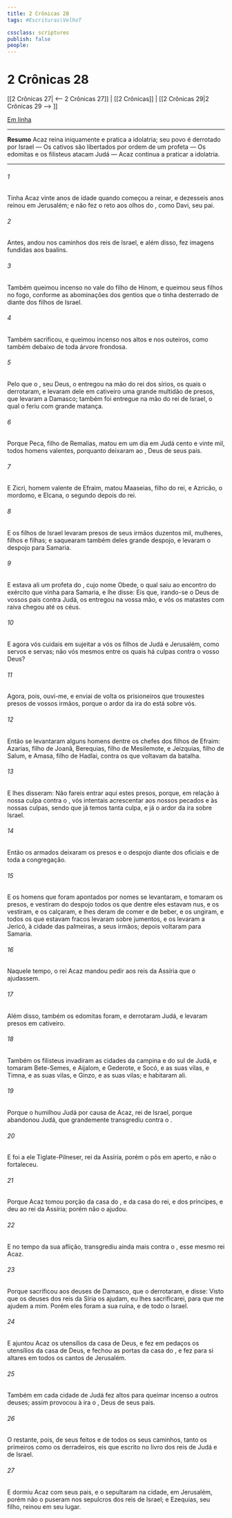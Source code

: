 ```yaml
---
title: 2 Crônicas 28
tags: #Escrituras\VelhoT

cssclass: scriptures
publish: false
people:
---
```


# 2 Crônicas 28
[[2 Crônicas 27| <-- 2 Crônicas 27]] | [[2 Crônicas]] | [[2 Crônicas 29|2 Crônicas 29 --> ]]

[Em linha](https://churchofjesuschrist.org/study/scriptures/ot/2-chr/28?lang=por)

---
__Resumo__
Acaz reina iniquamente e pratica a idolatria; seu povo é derrotado por Israel — Os cativos são libertados por ordem de um profeta — Os edomitas e os filisteus atacam Judá — Acaz continua a praticar a idolatria.

---
###### 1 
Tinha Acaz vinte anos de idade quando começou a reinar, e dezesseis anos reinou em Jerusalém; e não fez o  reto aos olhos do , como Davi, seu pai.

###### 2 
Antes, andou nos caminhos dos reis de Israel, e além disso, fez imagens fundidas aos baalins.

###### 3 
Também queimou incenso no vale do filho de Hinom, e queimou seus filhos no fogo, conforme as abominações dos gentios que o  tinha desterrado de diante dos filhos de Israel.

###### 4 
Também sacrificou, e queimou incenso nos altos e nos outeiros, como também debaixo de toda árvore frondosa.

###### 5 
Pelo que o , seu Deus, o entregou na mão do rei dos sírios, os quais o derrotaram, e levaram dele em cativeiro uma grande multidão de presos, que levaram a Damasco; também foi entregue na mão do rei de Israel, o qual o feriu com grande matança.

###### 6 
Porque Peca, filho de Remalias, matou em um dia em Judá cento e vinte mil, todos homens valentes, porquanto deixaram ao , Deus de seus pais.

###### 7 
E Zicri, homem valente de Efraim, matou Maaseias, filho do rei, e Azricão, o mordomo, e Elcana, o segundo depois do rei.

###### 8 
E os filhos de Israel levaram presos de seus irmãos duzentos mil, mulheres, filhos e filhas; e saquearam também deles grande despojo, e levaram o despojo para Samaria.

###### 9 
E estava ali um profeta do , cujo nome  Obede, o qual saiu ao encontro do exército que vinha para Samaria, e lhe disse: Eis que, irando-se o  Deus de vossos pais contra Judá, os entregou na vossa mão, e vós os matastes com  raiva  chegou até os céus.

###### 10 
E agora vós cuidais em sujeitar a vós os filhos de Judá e Jerusalém, como servos e servas;  não  vós mesmos  entre os quais há culpas contra o  vosso Deus?

###### 11 
Agora, pois, ouvi-me, e enviai de volta os prisioneiros que trouxestes presos de vossos irmãos, porque o ardor da ira do  está sobre vós.

###### 12 
Então se levantaram alguns homens dentre os chefes dos filhos de Efraim: Azarias, filho de Joanã, Berequias, filho de Mesilemote, e Jeizquias, filho de Salum, e Amasa, filho de Hadlai, contra os que voltavam da batalha.

###### 13 
E lhes disseram: Não fareis entrar aqui estes presos, porque, em relação à nossa culpa contra o , vós intentais acrescentar  aos nossos pecados e às nossas culpas, sendo que já temos tanta culpa, e já o ardor da ira  sobre Israel.

###### 14 
Então os  armados deixaram os presos e o despojo diante dos oficiais e de toda a congregação.

###### 15 
E os homens que foram apontados por  nomes se levantaram, e tomaram os presos, e vestiram do despojo todos os que dentre eles estavam nus, e os vestiram, e os calçaram, e lhes deram de comer e de beber, e os ungiram, e todos os que estavam fracos levaram sobre jumentos, e os levaram a Jericó, à cidade das palmeiras, a seus irmãos; depois voltaram para Samaria.

###### 16 
Naquele tempo, o rei Acaz mandou pedir aos reis da Assíria que o ajudassem.

###### 17 
Além disso, também os edomitas foram, e derrotaram Judá, e levaram presos em cativeiro.

###### 18 
Também os filisteus invadiram as cidades da campina e do sul de Judá, e tomaram Bete-Semes, e Aijalom, e Gederote, e Socó, e as suas vilas, e Timna, e as suas vilas, e Ginzo, e as suas vilas; e habitaram ali.

###### 19 
Porque o  humilhou Judá por causa de Acaz, rei de Israel, porque abandonou Judá, que grandemente transgrediu contra o .

###### 20 
E foi a ele Tiglate-Pilneser, rei da Assíria, porém o pôs em aperto, e não o fortaleceu.

###### 21 
Porque Acaz tomou  porção da casa do , e da casa do rei, e dos príncipes, e  deu ao rei da Assíria; porém não o ajudou.

###### 22 
E no tempo da sua aflição, transgrediu ainda mais contra o , esse mesmo rei Acaz.

###### 23 
Porque sacrificou aos deuses de Damasco, que o derrotaram, e disse: Visto que os deuses dos reis da Síria os ajudam, eu lhes sacrificarei, para que me ajudem a mim. Porém eles foram a sua ruína, e de todo o Israel.

###### 24 
E ajuntou Acaz os utensílios da casa de Deus, e fez em pedaços os utensílios da casa de Deus, e fechou as portas da casa do , e fez para si altares em todos os cantos de Jerusalém.

###### 25 
Também em cada cidade de Judá fez altos para queimar incenso a outros deuses; assim provocou à ira o , Deus de seus pais.

###### 26 
O restante, pois, de seus feitos e de todos os seus caminhos, tanto os primeiros como os derradeiros, eis que  escrito no livro dos reis de Judá e de Israel.

###### 27 
E dormiu Acaz com seus pais, e o sepultaram na cidade, em Jerusalém, porém não o puseram nos sepulcros dos reis de Israel; e Ezequias, seu filho, reinou em seu lugar.

